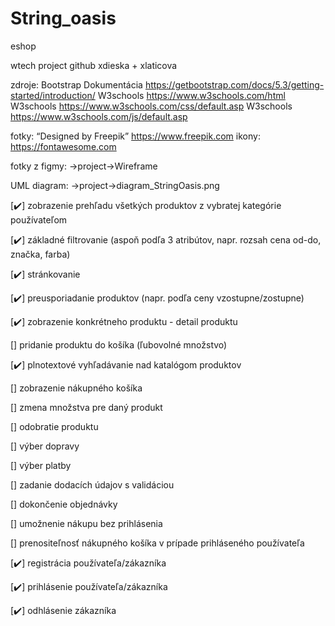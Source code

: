 # String_oasis
 eshop
 
 wtech project github xdieska + xlaticova

zdroje: Bootstrap Dokumentácia https://getbootstrap.com/docs/5.3/getting-started/introduction/
        W3schools https://www.w3schools.com/html
        W3schools https://www.w3schools.com/css/default.asp
        W3schools https://www.w3schools.com/js/default.asp

fotky: “Designed by Freepik” https://www.freepik.com
ikony: https://fontawesome.com

fotky z figmy: ->project->Wireframe

UML diagram: ->project->diagram_StringOasis.png

[✔️] zobrazenie prehľadu všetkých produktov z vybratej kategórie používateľom

[✔️] základné filtrovanie (aspoň podľa 3 atribútov, napr. rozsah cena od-do, značka, farba)

[✔️] stránkovanie

[✔️] preusporiadanie produktov (napr. podľa ceny vzostupne/zostupne)

[✔️] zobrazenie konkrétneho produktu - detail produktu

[] pridanie produktu do košíka (ľubovolné množstvo)

[✔️] plnotextové vyhľadávanie nad katalógom produktov

[] zobrazenie nákupného košíka

[] zmena množstva pre daný produkt

[] odobratie produktu

[] výber dopravy

[] výber platby

[] zadanie dodacích údajov s validáciou

[] dokončenie objednávky

[] umožnenie nákupu bez prihlásenia

[] prenositeľnosť nákupného košíka v prípade prihláseného používateľa

[✔️] registrácia používateľa/zákazníka

[✔️] prihlásenie používateľa/zákazníka

[✔️] odhlásenie zákazníka
